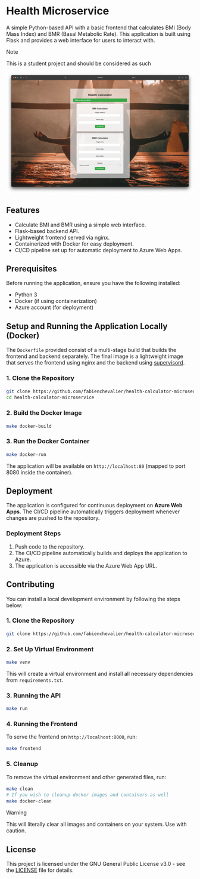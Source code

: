 # Health Microservice

A simple Python-based API with a basic frontend that calculates BMI (Body Mass Index) and BMR (Basal Metabolic Rate). This application is built using Flask and provides a web interface for users to interact with.

> [!NOTE]  
> This is a student project and should be considered as such

![screenshot](./screenshot.png)

## Features
- Calculate BMI and BMR using a simple web interface.
- Flask-based backend API.
- Lightweight frontend served via nginx.
- Containerized with Docker for easy deployment.
- CI/CD pipeline set up for automatic deployment to Azure Web Apps.

## Prerequisites
Before running the application, ensure you have the following installed:
- Python 3
- Docker (if using containerization)
- Azure account (for deployment)

## Setup and Running the Application Locally (Docker)

The `Dockerfile` provided consist of a multi-stage build that builds the frontend and backend separately. The final image is a lightweight image that serves the frontend using nginx and the backend using [supervisord](https://supervisord.org/).

### 1. Clone the Repository
```sh
git clone https://github.com/fabienchevalier/health-calculator-microservice
cd health-calculator-microservice
```

### 2. Build the Docker Image
```sh
make docker-build
```

### 3. Run the Docker Container
```sh
make docker-run
```
The application will be available on `http://localhost:80` (mapped to port 8080 inside the container).

## Deployment
The application is configured for continuous deployment on **Azure Web Apps**. The CI/CD pipeline automatically triggers deployment whenever changes are pushed to the repository.

### Deployment Steps
1. Push code to the repository.
2. The CI/CD pipeline automatically builds and deploys the application to Azure.
3. The application is accessible via the Azure Web App URL.

## Contributing

You can install a local development environment by following the steps below:

### 1. Clone the Repository
```sh
git clone https://github.com/fabienchevalier/health-calculator-microservice
```

### 2. Set Up Virtual Environment
```sh
make venv
```
This will create a virtual environment and install all necessary dependencies from `requirements.txt`.

### 3. Running the API
```sh
make run
```

### 4. Running the Frontend
To serve the frontend on `http://localhost:8000`, run:
```sh
make frontend
```

### 5. Cleanup
To remove the virtual environment and other generated files, run:
```sh
make clean
# If you wish to cleanup docker images and containers as well
make docker-clean
```
> [!WARNING]  
> This will literally clear all images and containers on your system. Use with caution.


## License
This project is licensed under the GNU General Public License v3.0 - see the [LICENSE](./LICENSE) file for details.

